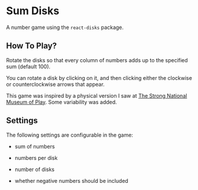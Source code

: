 # Sum Disks
A number game using the `react-disks` package.


## How To Play?
Rotate the disks so that every column of numbers adds up to the specified sum (default 100).

You can rotate a disk by clicking on it, and then clicking either the clockwise or counterclockwise arrows that appear.

This game was inspired by a physical version I saw at [The Strong National Museum of Play](https://www.museumofplay.org/). Some variability was added.

## Settings
The following settings are configurable in the game:

- sum of numbers

- numbers per disk

- number of disks

- whether negative numbers should be included

